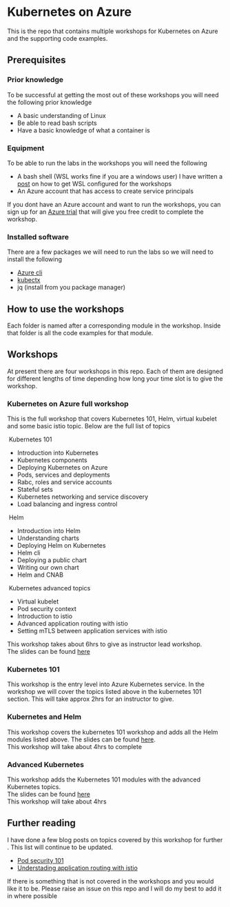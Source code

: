 # Kubernetes on Azure

This is the repo that contains multiple workshops for Kubernetes on Azure and the supporting code examples.

## Prerequisites

### Prior knowledge 
To be successful at getting the most out of these workshops you will need the following prior knowledge

* A basic understanding of Linux
* Be able to read bash scripts
* Have a basic knowledge of what a container is 

### Equipment
To be able to run the labs in the workshops you will need the following 

* A bash shell (WSL works fine if you are a windows user)
  I have written a [post](https://medium.com/devopslinks/windows-for-a-linux-guy-823276351826) on how to get WSL configured for the workshops 
* An Azure account that has access to create service principals

If you dont have an Azure account and want to run the workshops, you can sign up for an [Azure trial](https://azure.microsoft.com/en-us/offers/ms-azr-0044p/?WT.mc_id=aksworkshop-github-sccoulto) that will give you free credit to complete the workshop.

### Installed software
There are a few packages we will need to run the labs so we will need to install the following

* [Azure cli](https://docs.microsoft.com/cli/azure/install-azure-cli?view=azure-cli-latest&?WT.mc_id=aksworkshop-github-sccoulto)
* [kubectx](https://github.com/ahmetb/kubectx)
* jq (install from you package manager) 

## How to use the workshops
Each folder is named after a corresponding module in the workshop. Inside that folder is all the code examples for that module.

## Workshops 

At present there are four workshops in this repo. Each of them are designed for different lengths of time depending how long your time slot is to give the workshop.

### Kubernetes on Azure full workshop
This is the full workshop that covers Kubernetes 101, Helm, virtual kubelet and some basic istio topic. Below are the full list of topics

 Kubernetes 101
 
* Introduction into Kubernetes
* Kubernetes components 
* Deploying Kubernetes on Azure
* Pods, services and deployments
* Rabc, roles and service accounts 
* Stateful sets
* Kubernetes networking and service discovery
* Load balancing and ingress control

 Helm

* Introduction into Helm
* Understanding charts
* Deploying Helm on Kubernetes
* Helm cli
* Deploying a public chart
* Writing our own chart
* Helm and CNAB

 Kubernetes advanced topics​

* Virtual kubelet
* Pod security context 
* Introduction to istio
* Advanced application routing with istio​
* Setting mTLS between application services with istio 

This workshop takes about 6hrs to give as instructor lead workshop.  
The slides can be found [here](slides/full-workshop/Kubernetes-on-Azure.pdf)  


### Kubernetes 101
This workshop is the entry level into Azure Kubernetes service. In the workshop we will cover the topics listed above in the kubernetes 101 section. This will take approx 2hrs for an instructor to give.  

### Kubernetes and Helm 
This workshop covers the kubernetes 101 workshop and adds all the Helm modules listed above. 
The slides can be found [here](slides/kubernetes-helm/Kubernetes-helm.pdf).  
This workshop will take about 4hrs to complete  

### Advanced Kubernetes
This workshop adds the Kubernetes 101 modules with the advanced Kubernetes topics.  
The slides can be found [here](slides/kubernetes-advance/kubernetes-advanced.pdf)  
This workshop will take about 4hrs   

## Further reading
I have done a few blog posts on topics covered by this workshop for further . This list will continue to be updated.
* [Pod security 101](https://medium.com/devopslinks/kubernetes-pod-security-101-15fe8cda829e)
* [Understading application routing with istio](https://itnext.io/understanding-application-routing-in-istio-aade30d594f4)

If there is something that is not covered in the workshops and you would like it to be. Please raise an issue on this repo and I will do my best to add it in where possible

